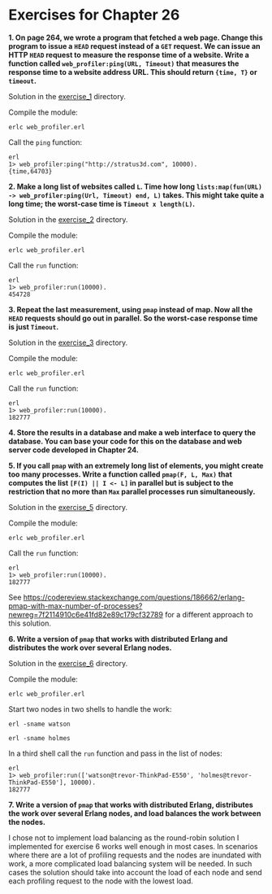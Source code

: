 # Exercises for Chapter 26

**1. On page 264, we wrote a program that fetched a web page. Change this program to issue a `HEAD` request instead of a `GET` request. We can issue an HTTP `HEAD` request to measure the response time of a website. Write a function called `web_profiler:ping(URL, Timeout)` that measures the response time to a website address URL. This should return `{time, T}` or `timeout`.**

Solution in the [exercise_1](exercise_1/) directory.

Compile the module:

```
erlc web_profiler.erl
```

Call the `ping` function:

```
erl
1> web_profiler:ping("http://stratus3d.com", 10000).
{time,64703}
```

**2. Make a long list of websites called `L`. Time how long `lists:map(fun(URL) -> web_profiler:ping(Url, Timeout) end, L)` takes. This might take quite a long time; the worst-case time is `Timeout x length(L)`.**

Solution in the [exercise_2](exercise_2/) directory.

Compile the module:

```
erlc web_profiler.erl
```

Call the `run` function:

```
erl
1> web_profiler:run(10000).
454728
```

**3. Repeat the last measurement, using `pmap` instead of map. Now all the `HEAD` requests should go out in parallel. So the worst-case response time is just `Timeout`.**

Solution in the [exercise_3](exercise_3/) directory.

Compile the module:

```
erlc web_profiler.erl
```

Call the `run` function:

```
erl
1> web_profiler:run(10000).
182777
```

**4. Store the results in a database and make a web interface to query the database. You can base your code for this on the database and web server code developed in Chapter 24.**

**5. If you call `pmap` with an extremely long list of elements, you might create too many processes. Write a function called `pmap(F, L, Max)` that computes the list `[F(I) || I <- L]` in parallel but is subject to the restriction that no more than `Max` parallel processes run simultaneously.**

Solution in the [exercise_5](exercise_5/) directory.

Compile the module:

```
erlc web_profiler.erl
```

Call the `run` function:

```
erl
1> web_profiler:run(10000).
182777
```

See https://codereview.stackexchange.com/questions/186662/erlang-pmap-with-max-number-of-processes?newreg=7f2114910c6e41fd82e89c179cf32789 for a different approach to this solution.

**6. Write a version of `pmap` that works with distributed Erlang and distributes the work over several Erlang nodes.**


Solution in the [exercise_6](exercise_6/) directory.

Compile the module:

```
erlc web_profiler.erl
```

Start two nodes in two shells to handle the work:

```
erl -sname watson
```

```
erl -sname holmes
```


In a third shell call the `run` function and pass in the list of nodes:

```
erl
1> web_profiler:run(['watson@trevor-ThinkPad-E550', 'holmes@trevor-ThinkPad-E550'], 10000).
182777
```

**7. Write a version of `pmap` that works with distributed Erlang, distributes the work over several Erlang nodes, and load balances the work between the nodes.**

I chose not to implement load balancing as the round-robin solution I implemented for exercise 6 works well enough in most cases. In scenarios where there are a lot of profiling requests and the nodes are inundated with work, a more complicated load balancing system will be needed. In such cases the solution should take into account the load of each node and send each profiling request to the node with the lowest load.
